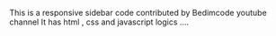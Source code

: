 This is a responsive sidebar 
code contributed by Bedimcode youtube channel
It has html , css and javascript logics ....